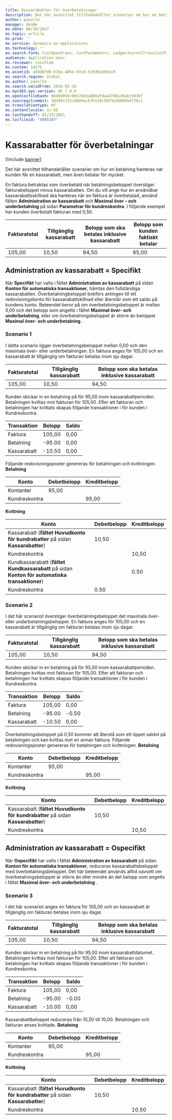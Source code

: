 ```yaml
---
title: Kassarabatter för överbetalningar
description: Det här avsnittet tillhandahåller scenarier om hur en betalning hanteras när kunden får en kassarabatt, men även betalar för mycket.
author: panolte
manager: AnnBe
ms.date: 06/20/2017
ms.topic: article
ms.prod: ''
ms.service: dynamics-ax-applications
ms.technology: ''
ms.search.form: CustOpenTrans, CustParameters, LedgerJournalTransCustPaym, LedgerJournalTransVendPaym, VendOpenTrans, VendParameters
audience: Application User
ms.reviewer: roschlom
ms.custom: 14171
ms.assetid: a94d0fd0-57ba-4054-93c8-519d01d50e19
ms.search.region: Global
ms.author: panolte
ms.search.validFrom: 2016-02-28
ms.dyn365.ops.version: AX 7.0.0
ms.openlocfilehash: 6bd0d95bc9b57b63a889afdaad7db136abc5036f
ms.sourcegitcommit: 38d40c331c8894acb7b119c5073e3088b54776c1
ms.translationtype: HT
ms.contentlocale: sv-SE
ms.lasthandoff: 01/15/2021
ms.locfileid: "4985347"
---
```

# <a name="cash-discounts-for-overpayments"></a>Kassarabatter för överbetalningar

[!include [banner](../includes/banner.md)]

Det här avsnittet tillhandahåller scenarier om hur en betalning hanteras när kunden får en kassarabatt, men även betalar för mycket. 

En faktura betraktas som överbetald när betalningsbeloppet överstiger fakturabeloppet minus kassarabatten. Om du vill ange hur en användbar kassarabattsskillnad ska hanteras när en faktura är överbetalad, använd fälten **Administration av kassarabatt** och **Maximal över – och underbetalning** på sidan **Parametrar för kundreskontra**. I följande exempel har kunden överbetalt fakturan med 0,50.

| Fakturatotal | Tillgänglig kassarabatt | Belopp som ska betalas inklusive kassarabatt | Belopp som kunden faktiskt betalar |
|---------------|-------------------------|-----------------------------------------------------|-----------------------------------|
| 105,00        | 10,50                   | 94,50                                               | 95,00                             |

## <a name="cash-discount-administration--specific"></a>Administration av kassarabatt = Specifikt
När **Specifikt** har valts i fältet **Administration av kassarabatt** på sidan **Konton för automatiska transaktioner**, hämtas den fullständiga kassarabatten. Överbetalningbeloppet bokförs antingen till ett redovisningskonto för kassarabattskillnad eller återstår som ett saldo på kundens konto. Beteendet beror på om överbetalningsbeloppet är mellan 0,00 och det belopp som angetts i fältet **Maximal över- och underbetalning**, eller om överbetalningsbeloppet är större än beloppet **Maximal över- och underbetalning** .

### <a name="scenario-1"></a>Scenario 1

I detta scenario ligger överbetalningsbeloppet mellan 0,00 och den maximala över- eller underbetalningen. En faktura anges för 105,00 och en kassarabatt är tillgänglig om fakturan betalas inom sju dagar.

| Fakturatotal | Tillgänglig kassarabatt | Belopp som ska betalas inklusive kassarabatt |
|---------------|-------------------------|-----------------------------------------------------|
| 105,00        | 10,50                   | 94,50                                               |

Kunden skickar in en betalning på för 95,00 inom kassarabattperioden. Betalningen kvittas mot fakturan för 105,00. Efter att fakturan och betalningen har kvittats skapas följande transaktioner i för kunden i Kundreskontra.

| Transaktion   | Belopp | Saldo |
|---------------|--------|---------|
| Faktura       | 105,00 | 0,00    |
| Betalning       | -95.00 | 0,00    |
| Kassarabatt | -10.50 | 0,00    |

Följande redovisningsposter genereras för betalningen och kvittningen. **Betalning**

| Konto             | Debetbelopp | Kreditbelopp |
|---------------------|--------------|---------------|
| Kontanter                | 95,00        |               |
| Kundreskontra |              | 95,00         |

**Kvittning**

| Konto                                                                                                          | Debetbelopp | Kreditbelopp |
|------------------------------------------------------------------------------------------------------------------|--------------|---------------|
| Kassarabatt (**fältet Huvudkonto för kundrabatter** på sidan **Kassarabatter**)                 | 10,50        |               |
| Kundreskontra                                                                                              |              | 10,50         |
| Kundkassarabatt (**fältet Kundkassarabatt** på sidan **Konton för automatiska transaktioner**) |              | 0.50          |
| Kundreskontra                                                                                              | 0.50         |               |

### <a name="scenario-2"></a>Scenario 2

I det här scenariot överstiger överbetalningsbeloppet det maximala över- eller underbetalningsbeloppet. En faktura anges för 105,00 och en kassarabatt är tillgänglig om fakturan betalas inom sju dagar.

| Fakturatotal | Tillgänglig kassarabatt | Belopp som ska betalas inklusive kassarabatt |
|---------------|-------------------------|-----------------------------------------------------|
| 105,00        | 10,50                   | 94,50                                               |

Kunden skickar in en betalning på för 95,00 inom kassarabattperioden. Betalningen kvittas mot fakturan för 105,00. Efter att fakturan och betalningen har kvittats skapas följande transaktioner i för kunden i Kundreskontra.

| Transaktion   | Belopp | Saldo |
|---------------|--------|---------|
| Faktura       | 105,00 | 0,00    |
| Betalning       | -95.00 | -0.50   |
| Kassarabatt | -10.50 | 0,00    |

Överbetalningsbeloppet på 0,50 kommer att återstå som ett öppet saldot på betalningen och kan kvittas mot en annan faktura. Följande redovisningsposter genereras för betalningen och kvittningen. **Betalning**

| Konto             | Debetbelopp | Kreditbelopp |
|---------------------|--------------|---------------|
| Kontanter                | 95,00        |               |
| Kundreskontra |              | 95,00         |

**Kvittning**

| Konto                                                                                          | Debetbelopp | Kreditbelopp |
|--------------------------------------------------------------------------------------------------|--------------|---------------|
| Kassarabatt (**fältet Huvudkonto för kundrabatter** på sidan **Kassarabatter**) | 10,50        |               |
| Kundreskontra                                                                              |              | 10,50         |

## <a name="cash-discount-administration--unspecific"></a>Administration av kassarabatt = Ospecifikt
När **Ospecifikt** har valts i fältet **Administration av kassarabatt** på sidan **Konton för automatiska transaktioner**, reduceras kassarabattsbeloppet med överbetalningsbeloppet. Det här beteendet används alltid oavsett om överbetalningsbeloppet är större än eller mindre än det belopp som angetts i fältet **Maximal över- och underbetalning** .

### <a name="scenario-3"></a>Scenario 3

I det här scenariot anges en faktura för 105,00 och en kassarabatt är tillgänglig om fakturan betalas inom sju dagar.

| Fakturatotal | Tillgänglig kassarabatt | Belopp som ska betalas inklusive kassarabatt |
|---------------|-------------------------|-----------------------------------------------------|
| 105,00        | 10,50                   | 94,50                                               |

Kunden skickar in en betalning på för 95,00 inom kassarabattdatumet. Betalningen kvittas mot fakturan för 105,00. Efter att fakturan och betalningen har kvittats skapas följande transaktioner i för kunden i Kundreskontra.

| Transaktion   | Belopp | Saldo |
|---------------|--------|---------|
| Faktura       | 105,00 | 0,00    |
| Betalning       | -95.00 | -0.00   |
| Kassarabatt | -10.00 | 0,00    |

Kassarabattbeloppet reduceras från 10,50 till 10,00. Betalningen och fakturan anses kvittade. **Betalning**

| Konto             | Debetbelopp | Kreditbelopp |
|---------------------|--------------|---------------|
| Kontanter                | 95,00        |               |
| Kundreskontra |              | 95,00         |

**Kvittning**

| Konto                                                                                          | Debetbelopp | Kreditbelopp |
|--------------------------------------------------------------------------------------------------|--------------|---------------|
| Kassarabatt (**fältet Huvudkonto för kundrabatter** på sidan **Kassarabatter**) | 10,50        |               |
| Kundreskontra                                                                              |              | 10,50         |





